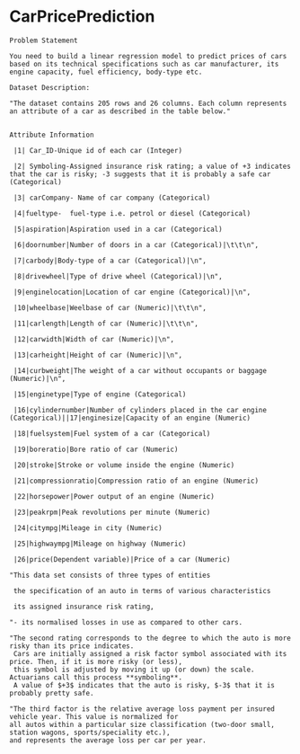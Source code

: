 # CarPricePrediction



    Problem Statement
    
    You need to build a linear regression model to predict prices of cars based on its technical specifications such as car manufacturer, its engine capacity, fuel efficiency, body-type etc.
    
    Dataset Description:
    
    "The dataset contains 205 rows and 26 columns. Each column represents an attribute of a car as described in the table below."


    Attribute Information

     |1| Car_ID-Unique id of each car (Integer)

     |2| Symboling-Assigned insurance risk rating; a value of +3 indicates that the car is risky; -3 suggests that it is probably a safe car (Categorical)
     
     |3| carCompany- Name of car company (Categorical)
     
     |4|fueltype-  fuel-type i.e. petrol or diesel (Categorical)
     
     |5|aspiration|Aspiration used in a car (Categorical)
    
     |6|doornumber|Number of doors in a car (Categorical)|\t\t\n",
     
     |7|carbody|Body-type of a car (Categorical)|\n",
     
     |8|drivewheel|Type of drive wheel (Categorical)|\n",
     
     |9|enginelocation|Location of car engine (Categorical)|\n",
     
     |10|wheelbase|Weelbase of car (Numeric)|\t\t\n",
     
     |11|carlength|Length of car (Numeric)|\t\t\n",
     
     |12|carwidth|Width of car (Numeric)|\n",
     
     |13|carheight|Height of car (Numeric)|\n",
     
     |14|curbweight|The weight of a car without occupants or baggage (Numeric)|\n",
     
     |15|enginetype|Type of engine (Categorical)
     
     |16|cylindernumber|Number of cylinders placed in the car engine (Categorical)||17|enginesize|Capacity of an engine (Numeric)
     
     |18|fuelsystem|Fuel system of a car (Categorical)
     
     |19|boreratio|Bore ratio of car (Numeric)
     
     |20|stroke|Stroke or volume inside the engine (Numeric)
     
     |21|compressionratio|Compression ratio of an engine (Numeric)
     
     |22|horsepower|Power output of an engine (Numeric)
     
     |23|peakrpm|Peak revolutions per minute (Numeric)
     
     |24|citympg|Mileage in city (Numeric)
     
     |25|highwaympg|Mileage on highway (Numeric)
     
     |26|price(Dependent variable)|Price of a car (Numeric)

    "This data set consists of three types of entities
  
     the specification of an auto in terms of various characteristics
    
     its assigned insurance risk rating,
     
    "- its normalised losses in use as compared to other cars.
    
    "The second rating corresponds to the degree to which the auto is more risky than its price indicates. 
     Cars are initially assigned a risk factor symbol associated with its price. Then, if it is more risky (or less), 
     this symbol is adjusted by moving it up (or down) the scale. Actuarians call this process **symboling**. 
     A value of $+3$ indicates that the auto is risky, $-3$ that it is probably pretty safe.
    
    "The third factor is the relative average loss payment per insured vehicle year. This value is normalized for 
    all autos within a particular size classification (two-door small, station wagons, sports/speciality etc.),
    and represents the average loss per car per year.
  
